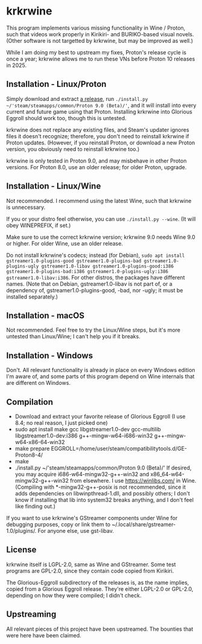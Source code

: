 krkrwine
========

This program implements various missing functionality in Wine / Proton, such that videos work properly in Kirikiri- and BURIKO-based visual novels. (Other software is not targetted by krkrwine, but may be improved as well.)

While I am doing my best to upstream my fixes, Proton's release cycle is once a year; krkrwine allows me to run these VNs before Proton 10 releases in 2025.

Installation - Linux/Proton
---------------------------

Simply download and extract [a release](https://github.com/Alcaro/krkrwine/releases), run `./install.py ~/'steam/steamapps/common/Proton 9.0 (Beta)/'`, and it will install into every current and future game using that Proton. Installing krkrwine into Glorious Eggroll should work too, though this is untested.

krkrwine does not replace any existing files, and Steam's updater ignores files it doesn't recognize; therefore, you don't need to reinstall krkrwine if Proton updates. (However, if you reinstall Proton, or download a new Proton version, you obviously need to reinstall krkrwine too.)

krkrwine is only tested in Proton 9.0, and may misbehave in other Proton versions. For Proton 8.0, use an older release; for older Proton, upgrade.

Installation - Linux/Wine
-------------------------

Not recommended. I recommend using the latest Wine, such that krkrwine is unnecessary.

If you or your distro feel otherwise, you can use `./install.py --wine`. (It will obey WINEPREFIX, if set.)

Make sure to use the correct krkrwine version; krkrwine 9.0 needs Wine 9.0 or higher. For older Wine, use an older release.

Do not install krkrwine's codecs; instead (for Debian), `sudo apt install gstreamer1.0-plugins-good gstreamer1.0-plugins-bad gstreamer1.0-plugins-ugly gstreamer1.0-libav gstreamer1.0-plugins-good:i386 gstreamer1.0-plugins-bad:i386 gstreamer1.0-plugins-ugly:i386 gstreamer1.0-libav:i386`. For other distros, the packages have different names. (Note that on Debian, gstreamer1.0-libav is not part of, or a dependency of, gstreamer1.0-plugins-good, -bad, nor -ugly; it must be installed separately.)

Installation - macOS
--------------------

Not recommended. Feel free to try the Linux/Wine steps, but it's more untested than Linux/Wine; I can't help you if it breaks.

Installation - Windows
----------------------

Don't. All relevant functionality is already in place on every Windows edition I'm aware of, and some parts of this program depend on Wine internals that are different on Windows.

Compilation
-----------

- Download and extract your favorite release of Glorious Eggroll (I use 8.4; no real reason, I just picked one)
- sudo apt install make gcc libgstreamer1.0-dev gcc-multilib libgstreamer1.0-dev:i386 g++-mingw-w64-i686-win32 g++-mingw-w64-x86-64-win32
- make prepare EGGROLL=/home/user/steam/compatibilitytools.d/GE-Proton8-4/
- make
- ./install.py ~/'steam/steamapps/common/Proton 9.0 (Beta)/'
If desired, you may acquire i686-w64-mingw32-g++-win32 and x86_64-w64-mingw32-g++-win32 from elsewhere. I use https://winlibs.com/ in Wine. (Compiling with *-mingw32-g++-posix is not recommended, since it adds dependencies on libwinpthread-1.dll, and possibly others; I don't know if installing that lib into system32 breaks anything, and I don't feel like finding out.)

If you want to use krkrwine's GStreamer components under Wine for debugging purposes, copy or link them to ~/.local/share/gstreamer-1.0/plugins/. For anyone else, use gst-libav.

License
-------

krkrwine itself is LGPL-2.0, same as Wine and GStreamer. Some test programs are GPL-2.0, since they contain code copied from Kirikiri.

The Glorious-Eggroll subdirectory of the releases is, as the name implies, copied from a Glorious Eggroll release. They're either LGPL-2.0 or GPL-2.0, depending on how they were compiled; I didn't check.

Upstreaming
-----------

All relevant pieces of this project have been upstreamed. The bounties that were here have been claimed.
